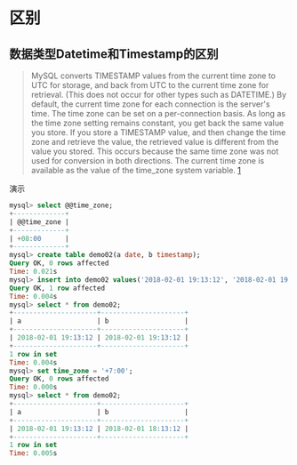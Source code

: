 # 区别

## 数据类型Datetime和Timestamp的区别

> MySQL converts TIMESTAMP values from the current time zone to UTC for storage, and back from UTC to the current time zone for retrieval. (This does not occur for other types such as DATETIME.) By default, the current time zone for each connection is the server's time. The time zone can be set on a per-connection basis. As long as the time zone setting remains constant, you get back the same value you store. If you store a TIMESTAMP value, and then change the time zone and retrieve the value, the retrieved value is different from the value you stored. This occurs because the same time zone was not used for conversion in both directions. The current time zone is available as the value of the time_zone system variable. [1](https://dev.mysql.com/doc/refman/8.0/en/datetime.html)

演示

```sql
mysql> select @@time_zone;
+-------------+
| @@time_zone |
+-------------+
| +08:00      |
+-------------+
mysql> create table demo02(a date, b timestamp);
Query OK, 0 rows affected
Time: 0.021s
mysql> insert into demo02 values('2018-02-01 19:13:12', '2018-02-01 19:13:12');
Query OK, 1 row affected
Time: 0.004s
mysql> select * from demo02;
+---------------------+---------------------+
| a                   | b                   |
+---------------------+---------------------+
| 2018-02-01 19:13:12 | 2018-02-01 19:13:12 |
+---------------------+---------------------+
1 row in set
Time: 0.004s
mysql> set time_zone = '+7:00';
Query OK, 0 rows affected
Time: 0.000s
mysql> select * from demo02;
+---------------------+---------------------+
| a                   | b                   |
+---------------------+---------------------+
| 2018-02-01 19:13:12 | 2018-02-01 18:13:12 |
+---------------------+---------------------+
1 row in set
Time: 0.005s
```
